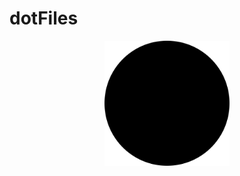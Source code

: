 # dotFiles
<div style="text-align:center"><img src=".config/img/logo.png" width="200px" height="200px"></div>


